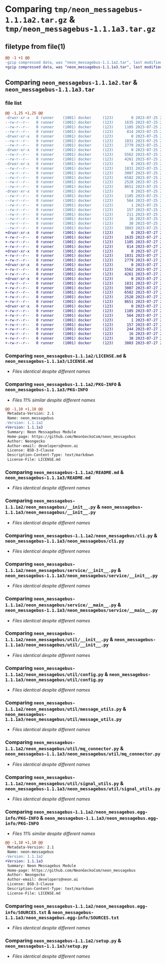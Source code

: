 # Comparing `tmp/neon_messagebus-1.1.1a2.tar.gz` & `tmp/neon_messagebus-1.1.1a3.tar.gz`

## filetype from file(1)

```diff
@@ -1 +1 @@
-gzip compressed data, was "neon_messagebus-1.1.1a2.tar", last modified: Tue Jul 25 23:32:35 2023, max compression
+gzip compressed data, was "neon_messagebus-1.1.1a3.tar", last modified: Thu Jul 27 20:28:29 2023, max compression
```

## Comparing `neon_messagebus-1.1.1a2.tar` & `neon_messagebus-1.1.1a3.tar`

### file list

```diff
@@ -1,25 +1,25 @@
-drwxr-xr-x   0 runner    (1001) docker     (123)        0 2023-07-25 23:32:35.985178 neon_messagebus-1.1.1a2/
--rw-r--r--   0 runner    (1001) docker     (123)     1635 2023-07-25 23:32:32.000000 neon_messagebus-1.1.1a2/LICENSE.md
--rw-r--r--   0 runner    (1001) docker     (123)     1105 2023-07-25 23:32:35.985178 neon_messagebus-1.1.1a2/PKG-INFO
--rw-r--r--   0 runner    (1001) docker     (123)      814 2023-07-25 23:32:32.000000 neon_messagebus-1.1.1a2/README.md
-drwxr-xr-x   0 runner    (1001) docker     (123)        0 2023-07-25 23:32:35.985178 neon_messagebus-1.1.1a2/neon_messagebus/
--rw-r--r--   0 runner    (1001) docker     (123)     1831 2023-07-25 23:32:32.000000 neon_messagebus-1.1.1a2/neon_messagebus/__init__.py
--rw-r--r--   0 runner    (1001) docker     (123)     2779 2023-07-25 23:32:32.000000 neon_messagebus-1.1.1a2/neon_messagebus/cli.py
-drwxr-xr-x   0 runner    (1001) docker     (123)        0 2023-07-25 23:32:35.985178 neon_messagebus-1.1.1a2/neon_messagebus/service/
--rw-r--r--   0 runner    (1001) docker     (123)     5562 2023-07-25 23:32:32.000000 neon_messagebus-1.1.1a2/neon_messagebus/service/__init__.py
--rw-r--r--   0 runner    (1001) docker     (123)     4261 2023-07-25 23:32:32.000000 neon_messagebus-1.1.1a2/neon_messagebus/service/__main__.py
-drwxr-xr-x   0 runner    (1001) docker     (123)        0 2023-07-25 23:32:35.985178 neon_messagebus-1.1.1a2/neon_messagebus/util/
--rw-r--r--   0 runner    (1001) docker     (123)     1831 2023-07-25 23:32:32.000000 neon_messagebus-1.1.1a2/neon_messagebus/util/__init__.py
--rw-r--r--   0 runner    (1001) docker     (123)     3007 2023-07-25 23:32:32.000000 neon_messagebus-1.1.1a2/neon_messagebus/util/config.py
--rw-r--r--   0 runner    (1001) docker     (123)     6582 2023-07-25 23:32:32.000000 neon_messagebus-1.1.1a2/neon_messagebus/util/message_utils.py
--rw-r--r--   0 runner    (1001) docker     (123)     2528 2023-07-25 23:32:32.000000 neon_messagebus-1.1.1a2/neon_messagebus/util/mq_connector.py
--rw-r--r--   0 runner    (1001) docker     (123)     8651 2023-07-25 23:32:32.000000 neon_messagebus-1.1.1a2/neon_messagebus/util/signal_utils.py
-drwxr-xr-x   0 runner    (1001) docker     (123)        0 2023-07-25 23:32:35.985178 neon_messagebus-1.1.1a2/neon_messagebus.egg-info/
--rw-r--r--   0 runner    (1001) docker     (123)     1105 2023-07-25 23:32:35.000000 neon_messagebus-1.1.1a2/neon_messagebus.egg-info/PKG-INFO
--rw-r--r--   0 runner    (1001) docker     (123)      564 2023-07-25 23:32:35.000000 neon_messagebus-1.1.1a2/neon_messagebus.egg-info/SOURCES.txt
--rw-r--r--   0 runner    (1001) docker     (123)        1 2023-07-25 23:32:35.000000 neon_messagebus-1.1.1a2/neon_messagebus.egg-info/dependency_links.txt
--rw-r--r--   0 runner    (1001) docker     (123)      157 2023-07-25 23:32:35.000000 neon_messagebus-1.1.1a2/neon_messagebus.egg-info/entry_points.txt
--rw-r--r--   0 runner    (1001) docker     (123)      211 2023-07-25 23:32:35.000000 neon_messagebus-1.1.1a2/neon_messagebus.egg-info/requires.txt
--rw-r--r--   0 runner    (1001) docker     (123)       16 2023-07-25 23:32:35.000000 neon_messagebus-1.1.1a2/neon_messagebus.egg-info/top_level.txt
--rw-r--r--   0 runner    (1001) docker     (123)       38 2023-07-25 23:32:35.985178 neon_messagebus-1.1.1a2/setup.cfg
--rw-r--r--   0 runner    (1001) docker     (123)     3803 2023-07-25 23:32:32.000000 neon_messagebus-1.1.1a2/setup.py
+drwxr-xr-x   0 runner    (1001) docker     (123)        0 2023-07-27 20:28:29.636526 neon_messagebus-1.1.1a3/
+-rw-r--r--   0 runner    (1001) docker     (123)     1635 2023-07-27 20:28:25.000000 neon_messagebus-1.1.1a3/LICENSE.md
+-rw-r--r--   0 runner    (1001) docker     (123)     1105 2023-07-27 20:28:29.636526 neon_messagebus-1.1.1a3/PKG-INFO
+-rw-r--r--   0 runner    (1001) docker     (123)      814 2023-07-27 20:28:25.000000 neon_messagebus-1.1.1a3/README.md
+drwxr-xr-x   0 runner    (1001) docker     (123)        0 2023-07-27 20:28:29.636526 neon_messagebus-1.1.1a3/neon_messagebus/
+-rw-r--r--   0 runner    (1001) docker     (123)     1831 2023-07-27 20:28:25.000000 neon_messagebus-1.1.1a3/neon_messagebus/__init__.py
+-rw-r--r--   0 runner    (1001) docker     (123)     2779 2023-07-27 20:28:25.000000 neon_messagebus-1.1.1a3/neon_messagebus/cli.py
+drwxr-xr-x   0 runner    (1001) docker     (123)        0 2023-07-27 20:28:29.636526 neon_messagebus-1.1.1a3/neon_messagebus/service/
+-rw-r--r--   0 runner    (1001) docker     (123)     5562 2023-07-27 20:28:25.000000 neon_messagebus-1.1.1a3/neon_messagebus/service/__init__.py
+-rw-r--r--   0 runner    (1001) docker     (123)     4261 2023-07-27 20:28:25.000000 neon_messagebus-1.1.1a3/neon_messagebus/service/__main__.py
+drwxr-xr-x   0 runner    (1001) docker     (123)        0 2023-07-27 20:28:29.636526 neon_messagebus-1.1.1a3/neon_messagebus/util/
+-rw-r--r--   0 runner    (1001) docker     (123)     1831 2023-07-27 20:28:25.000000 neon_messagebus-1.1.1a3/neon_messagebus/util/__init__.py
+-rw-r--r--   0 runner    (1001) docker     (123)     3007 2023-07-27 20:28:25.000000 neon_messagebus-1.1.1a3/neon_messagebus/util/config.py
+-rw-r--r--   0 runner    (1001) docker     (123)     6582 2023-07-27 20:28:25.000000 neon_messagebus-1.1.1a3/neon_messagebus/util/message_utils.py
+-rw-r--r--   0 runner    (1001) docker     (123)     2528 2023-07-27 20:28:25.000000 neon_messagebus-1.1.1a3/neon_messagebus/util/mq_connector.py
+-rw-r--r--   0 runner    (1001) docker     (123)     8651 2023-07-27 20:28:25.000000 neon_messagebus-1.1.1a3/neon_messagebus/util/signal_utils.py
+drwxr-xr-x   0 runner    (1001) docker     (123)        0 2023-07-27 20:28:29.636526 neon_messagebus-1.1.1a3/neon_messagebus.egg-info/
+-rw-r--r--   0 runner    (1001) docker     (123)     1105 2023-07-27 20:28:29.000000 neon_messagebus-1.1.1a3/neon_messagebus.egg-info/PKG-INFO
+-rw-r--r--   0 runner    (1001) docker     (123)      564 2023-07-27 20:28:29.000000 neon_messagebus-1.1.1a3/neon_messagebus.egg-info/SOURCES.txt
+-rw-r--r--   0 runner    (1001) docker     (123)        1 2023-07-27 20:28:29.000000 neon_messagebus-1.1.1a3/neon_messagebus.egg-info/dependency_links.txt
+-rw-r--r--   0 runner    (1001) docker     (123)      157 2023-07-27 20:28:29.000000 neon_messagebus-1.1.1a3/neon_messagebus.egg-info/entry_points.txt
+-rw-r--r--   0 runner    (1001) docker     (123)      244 2023-07-27 20:28:29.000000 neon_messagebus-1.1.1a3/neon_messagebus.egg-info/requires.txt
+-rw-r--r--   0 runner    (1001) docker     (123)       16 2023-07-27 20:28:29.000000 neon_messagebus-1.1.1a3/neon_messagebus.egg-info/top_level.txt
+-rw-r--r--   0 runner    (1001) docker     (123)       38 2023-07-27 20:28:29.636526 neon_messagebus-1.1.1a3/setup.cfg
+-rw-r--r--   0 runner    (1001) docker     (123)     3803 2023-07-27 20:28:25.000000 neon_messagebus-1.1.1a3/setup.py
```

### Comparing `neon_messagebus-1.1.1a2/LICENSE.md` & `neon_messagebus-1.1.1a3/LICENSE.md`

 * *Files identical despite different names*

### Comparing `neon_messagebus-1.1.1a2/PKG-INFO` & `neon_messagebus-1.1.1a3/PKG-INFO`

 * *Files 11% similar despite different names*

```diff
@@ -1,10 +1,10 @@
 Metadata-Version: 2.1
 Name: neon_messagebus
-Version: 1.1.1a2
+Version: 1.1.1a3
 Summary: Neon Messagebus Module
 Home-page: https://github.com/NeonGeckoCom/neon_messagebus
 Author: Neongecko
 Author-email: developers@neon.ai
 License: BSD-3-Clause
 Description-Content-Type: text/markdown
 License-File: LICENSE.md
```

### Comparing `neon_messagebus-1.1.1a2/README.md` & `neon_messagebus-1.1.1a3/README.md`

 * *Files identical despite different names*

### Comparing `neon_messagebus-1.1.1a2/neon_messagebus/__init__.py` & `neon_messagebus-1.1.1a3/neon_messagebus/__init__.py`

 * *Files identical despite different names*

### Comparing `neon_messagebus-1.1.1a2/neon_messagebus/cli.py` & `neon_messagebus-1.1.1a3/neon_messagebus/cli.py`

 * *Files identical despite different names*

### Comparing `neon_messagebus-1.1.1a2/neon_messagebus/service/__init__.py` & `neon_messagebus-1.1.1a3/neon_messagebus/service/__init__.py`

 * *Files identical despite different names*

### Comparing `neon_messagebus-1.1.1a2/neon_messagebus/service/__main__.py` & `neon_messagebus-1.1.1a3/neon_messagebus/service/__main__.py`

 * *Files identical despite different names*

### Comparing `neon_messagebus-1.1.1a2/neon_messagebus/util/__init__.py` & `neon_messagebus-1.1.1a3/neon_messagebus/util/__init__.py`

 * *Files identical despite different names*

### Comparing `neon_messagebus-1.1.1a2/neon_messagebus/util/config.py` & `neon_messagebus-1.1.1a3/neon_messagebus/util/config.py`

 * *Files identical despite different names*

### Comparing `neon_messagebus-1.1.1a2/neon_messagebus/util/message_utils.py` & `neon_messagebus-1.1.1a3/neon_messagebus/util/message_utils.py`

 * *Files identical despite different names*

### Comparing `neon_messagebus-1.1.1a2/neon_messagebus/util/mq_connector.py` & `neon_messagebus-1.1.1a3/neon_messagebus/util/mq_connector.py`

 * *Files identical despite different names*

### Comparing `neon_messagebus-1.1.1a2/neon_messagebus/util/signal_utils.py` & `neon_messagebus-1.1.1a3/neon_messagebus/util/signal_utils.py`

 * *Files identical despite different names*

### Comparing `neon_messagebus-1.1.1a2/neon_messagebus.egg-info/PKG-INFO` & `neon_messagebus-1.1.1a3/neon_messagebus.egg-info/PKG-INFO`

 * *Files 11% similar despite different names*

```diff
@@ -1,10 +1,10 @@
 Metadata-Version: 2.1
 Name: neon-messagebus
-Version: 1.1.1a2
+Version: 1.1.1a3
 Summary: Neon Messagebus Module
 Home-page: https://github.com/NeonGeckoCom/neon_messagebus
 Author: Neongecko
 Author-email: developers@neon.ai
 License: BSD-3-Clause
 Description-Content-Type: text/markdown
 License-File: LICENSE.md
```

### Comparing `neon_messagebus-1.1.1a2/neon_messagebus.egg-info/SOURCES.txt` & `neon_messagebus-1.1.1a3/neon_messagebus.egg-info/SOURCES.txt`

 * *Files identical despite different names*

### Comparing `neon_messagebus-1.1.1a2/setup.py` & `neon_messagebus-1.1.1a3/setup.py`

 * *Files identical despite different names*

